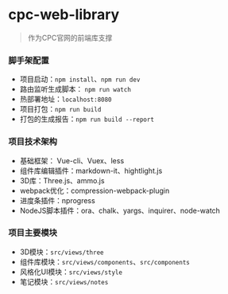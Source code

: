 # cpc-web-library

> 作为CPC官网的前端库支撑

### 脚手架配置
* 项目启动：`npm install`、`npm run dev`
* 路由监听生成脚本： `npm run watch`
* 热部署地址：`localhost:8080`
* 项目打包：`npm run build`
* 打包的生成报告：`npm run build --report`

### 项目技术架构
* 基础框架： Vue-cli、Vuex、less
* 组件库编辑插件：markdown-it、hightlight.js
* 3D库：Three.js、ammo.js
* webpack优化：compression-webpack-plugin
* 进度条插件：nprogress
* NodeJS脚本插件：ora、chalk、yargs、inquirer、node-watch

### 项目主要模块
* 3D模块：`src/views/three`
* 组件库模块：`src/views/components`、`src/components`
* 风格化UI模块：`src/views/style`
* 笔记模块：`src/views/notes`
